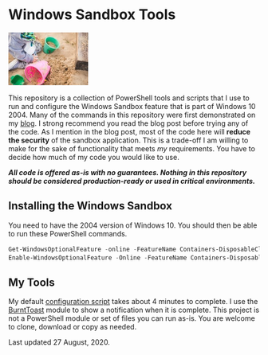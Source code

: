 # Windows Sandbox Tools

![sandbox](images/sandbox.jpg)

This repository is a collection of PowerShell tools and scripts that I use to run and configure the Windows Sandbox feature that is part of Windows 10 2004. Many of the commands in this repository were first demonstrated on my [blog](https://jdhitsolutions.com/blog/powershell/7621/doing-more-with-windows-sandbox/). I strong recommend you read the blog post before trying any of the code. As I mention in the blog post, most of the code here will __reduce the security__ of the sandbox application. This is a trade-off I am willing to make for the sake of functionality that meets *my* requirements. You have to decide how much of my code you would like to use.

__*All code is offered as-is with no guarantees. Nothing in this repository should be considered production-ready or used in critical environments.*__

## Installing the Windows Sandbox

You need to have the 2004 version of Windows 10. You should then be able to run these PowerShell commands.

```powershell
Get-WindowsOptionalFeature -online -FeatureName Containers-DisposableClientVM
Enable-WindowsOptionalFeature -Online -FeatureName Containers-DisposableClientVM
```

## My Tools

My default [configuration script](sandbox-config.ps1) takes about 4 minutes to complete. I use the [BurntToast](https://github.com/Windos/BurntToast) module to show a notification when it is complete. This project is not a PowerShell module or set of files you can run as-is. You are welcome to clone, download or copy as needed.

Last updated 27 August, 2020.
